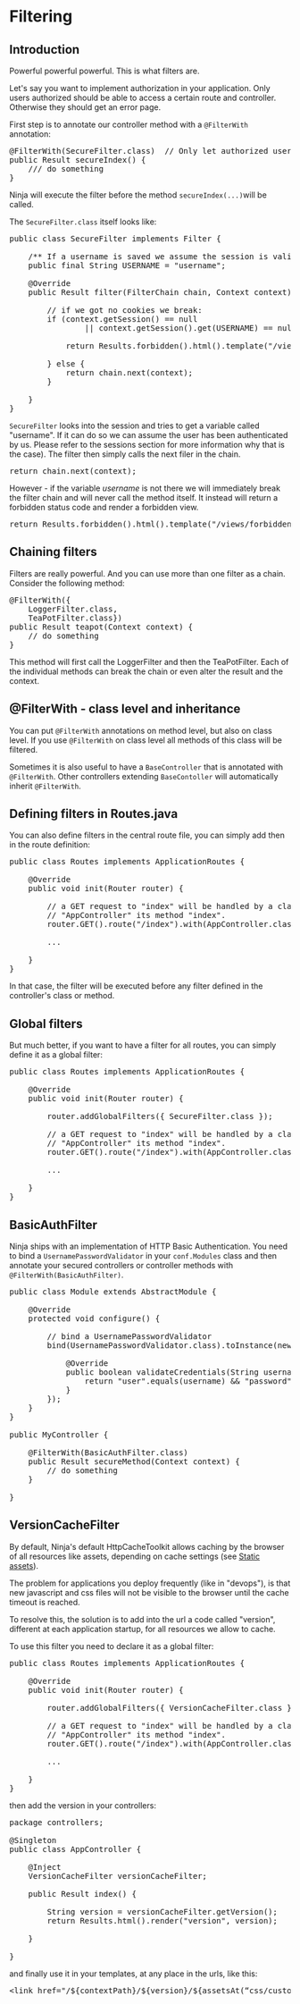 Filtering
=========

Introduction
------------

Powerful powerful powerful. This is what filters are.

Let's say you want to implement authorization in your application. Only users
authorized should be able to access a certain route and controller. Otherwise
they should get an error page.

First step is to annotate our controller method with a <code>@FilterWith</code> 
annotation:

<pre class="prettyprint">
@FilterWith(SecureFilter.class)  // Only let authorized users execute the controller method
public Result secureIndex() {    
    /// do something
}    
</pre>

Ninja will execute the filter before the method <code>secureIndex(...)</code>will be called.

The <code>SecureFilter.class</code> itself looks like:

<pre class="prettyprint">
public class SecureFilter implements Filter {

    /** If a username is saved we assume the session is valid */
    public final String USERNAME = "username";

    @Override
    public Result filter(FilterChain chain, Context context) {

        // if we got no cookies we break:
        if (context.getSession() == null
                || context.getSession().get(USERNAME) == null) {

            return Results.forbidden().html().template("/views/forbidden403.ftl.html");

        } else {
            return chain.next(context);
        }

    }
}
</pre>


<code>SecureFilter</code> looks into the session and tries to get a 
variable called "username". If it can do so
we can assume the user has been authenticated by us. Please refer to the sessions
section for more information why that is the case).
The filter then simply calls the next filer in the chain.

<pre class="prettyprint">
return chain.next(context);
</pre>

However - if the variable *username* is not there we will 
immediately break the filter chain and will never
call the method itself. It instead will return a forbidden 
status code and render a forbidden view.

<pre class="prettyprint">
return Results.forbidden().html().template("/views/forbidden403.ftl.html");
</pre>


Chaining filters
----------------

Filters are really powerful. And you can use more than one filter as a chain. 
Consider the following method:

<pre class="prettyprint">
@FilterWith({
    LoggerFilter.class, 
    TeaPotFilter.class})
public Result teapot(Context context) {
    // do something
}    
</pre>

This method will first call the LoggerFilter and then the 
TeaPotFilter. Each of the individual methods can
break the chain or even alter the result and the context.


@FilterWith - class level and inheritance
-----------------------------------------

You can put <code>@FilterWith</code> annotations on method level, but also on class level. 
If you use <code>@FilterWith</code> on class level all methods of this class will
be filtered. 

Sometimes it is also useful to have a <code>BaseController</code> that is annotated with 
<code>@FilterWith</code>. Other controllers extending <code>BaseContoller</code> will automatically
inherit <code>@FilterWith</code>.


Defining filters in Routes.java
-------------------------------

You can also define filters in the central route file, you can simply add then in
the route definition:

<pre class="prettyprint">
public class Routes implements ApplicationRoutes {

    @Override
    public void init(Router router) {
        
        // a GET request to "index" will be handled by a class called
        // "AppController" its method "index".
        router.GET().route("/index").with(AppController.class, "index").filteredWith({ SecureFilter.class });

        ...

    }
}
</pre>

In that case, the filter will be executed before any filter defined in the controller's class or method.


Global filters
--------------

But much better, if you want to have a filter for all routes, you can simply
define it as a global filter:

<pre class="prettyprint">
public class Routes implements ApplicationRoutes {

    @Override
    public void init(Router router) {
    
        router.addGlobalFilters({ SecureFilter.class });
        
        // a GET request to "index" will be handled by a class called
        // "AppController" its method "index".
        router.GET().route("/index").with(AppController.class, "index");

        ...

    }
}
</pre>


BasicAuthFilter
---------------

Ninja ships with an implementation of HTTP Basic Authentication.  You need to bind a 
`UsernamePasswordValidator` in your `conf.Modules` class and then annotate your secured
controllers or controller methods with `@FilterWith(BasicAuthFilter)`.

<pre class="prettyprint">
public class Module extends AbstractModule {

    @Override
    protected void configure() {

        // bind a UsernamePasswordValidator
        bind(UsernamePasswordValidator.class).toInstance(new UsernamePasswordValidator() {

            @Override
            public boolean validateCredentials(String username, String password) {
                return "user".equals(username) && "password".equals(password);
            }
        });
    }
}

public MyController {

    @FilterWith(BasicAuthFilter.class)
    public Result secureMethod(Context context) {
        // do something
    }
    
}    
</pre>


VersionCacheFilter
------------------

By default, Ninja's default HttpCacheToolkit allows caching by the browser of all
resources like assets, depending on cache settings (see [Static assets](static_assets.html)).

The problem for applications you deploy frequently (like in "devops"), is that
new javascript and css files will not be visible to the browser until the cache timeout
is reached.

To resolve this, the solution is to add into the url a code called "version", different
at each application startup, for all resources we allow to cache.

To use this filter you need to declare it as a global filter:

<pre class="prettyprint">
public class Routes implements ApplicationRoutes {

    @Override
    public void init(Router router) {
    
        router.addGlobalFilters({ VersionCacheFilter.class });
        
        // a GET request to "index" will be handled by a class called
        // "AppController" its method "index".
        router.GET().route("/index").with(AppController.class, "index");

        ...

    }
}
</pre>

then add the version in your controllers:

<pre class="prettyprint">
package controllers;

@Singleton
public class AppController {

    @Inject
    VersionCacheFilter versionCacheFilter;

    public Result index() {
    
        String version = versionCacheFilter.getVersion();
        return Results.html().render("version", version);
        
    }

}
</pre>

and finally use it in your templates, at any place in the urls, like this:

<pre class="prettyprint">
&lt;link href=&quot;/${contextPath}/${version}/${assetsAt(“css/custom.css”)}&quot; rel=&quot;stylesheet&quot;&gt;
</pre>
